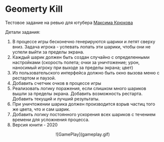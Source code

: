 # Geomerty Kill
Тестовое задание на ревью для ютубера [Максима Крюкова](https://www.youtube.com/channel/UCCrLQKMtF_FwOeDgTUuOksw) 

Детали задания:
1. В процессе игры бесконечно генерируются шарики и летят сверху вниз. Задача игрока - успевать лопать эти шарики, чтобы они не успели выйти за пределы экрана.
2. Каждый шарик должен быть создан случайно с определенными настройками (скорость полета; очки за уничтожение; урон, наносимый игроку при выходе за пределы экрана; цвет)
3. Из пользовательского интерфейса должно быть окно вызова меню с рестартом и паузой.
4. Добавить счетчик очков в процессе игры
5. Реализовать логику поражения, если слишком много шариков вышли за пределы экрана. Добавить возможность рестарта. Добавить текущий и лучший результаты.
6. При уничтожении шарика должен производится взрыв частиц того же цвета, что и сам шарик.
7. Добавить логику постоянного ускорения всех шариков с течением времени для усложнения процесса.
8. Версия юнити - 2020

<center>![GamePlay](gameplay.gif)</center>
